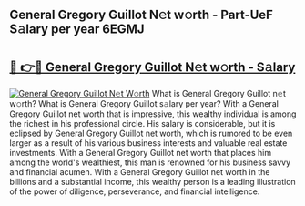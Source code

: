 ## General Gregory Guillot N𝚎t w𝚘rth - Part-UeF S𝚊lary per year 6EGMJ

# <h2><a href="http://gc1kdp.nevu.top/?p=General+Gregory+Guillot">🔗 👉🔴 General Gregory Guillot N𝚎t w𝚘rth - S𝚊lary</a></h2>

[![General Gregory Guillot N𝚎t W𝚘rth](https://i.imgur.com/Oavwk0R.jpeg)](http://gc1kdp.nevu.top/?p=General+Gregory+Guillot)
What is General Gregory Guillot n𝚎t w𝚘rth? What is General Gregory Guillot s𝚊lary per year?
With a General Gregory Guillot net worth that is impressive, this wealthy individual is among the richest in his professional circle. His salary is considerable, but it is eclipsed by General Gregory Guillot net worth, which is rumored to be even larger as a result of his various business interests and valuable real estate investments. With a General Gregory Guillot net worth that places him among the world's wealthiest, this man is renowned for his business savvy and financial acumen. With a General Gregory Guillot net worth in the billions and a substantial income, this wealthy person is a leading illustration of the power of diligence, perseverance, and financial intelligence.
